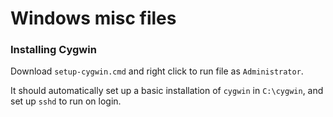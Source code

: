 # Windows misc files

### Installing Cygwin

Download `setup-cygwin.cmd` and right click to run file as `Administrator`.

It should automatically set up a basic installation of `cygwin` in `C:\cygwin`, and set up `sshd` to run on login.
